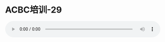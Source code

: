 # ACBC培训-29

<audio style="width: 100%;" preload="false" controls controlslist="nodownload"><source src="//file.simai.life/audio/mp3/old/12131.mp3" type="audio/mpeg">Your browser does not support the audio element.</audio>


